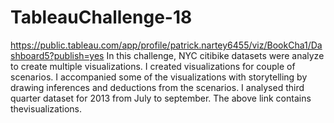 # TableauChallenge-18
https://public.tableau.com/app/profile/patrick.nartey6455/viz/BookCha1/Dashboard5?publish=yes
In this challenge, NYC citibike datasets were analyze to create multiple visualizations. I created visualizations for couple of scenarios.
I accompanied some of the visualizations with storytelling by drawing inferences and deductions from the scenarios.
I analysed third quarter dataset for 2013 from July to september.
The above link contains thevisualizations. 
